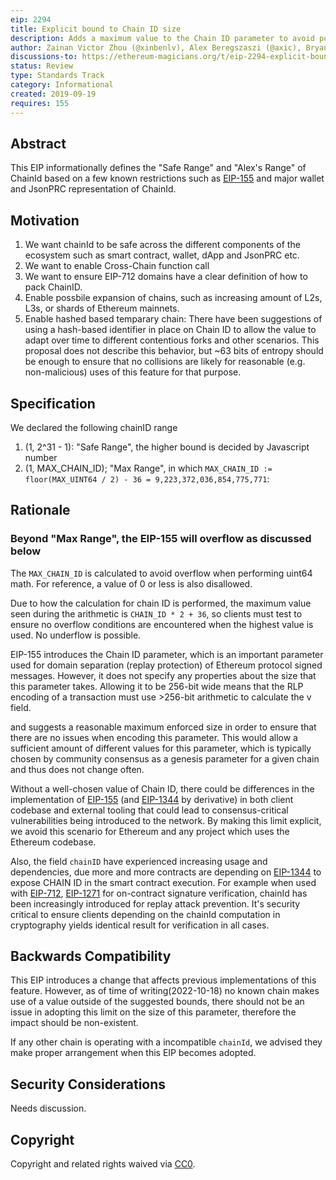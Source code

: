 ```yaml
---
eip: 2294
title: Explicit bound to Chain ID size
description: Adds a maximum value to the Chain ID parameter to avoid potential encoding issues that may occur when using large values of the parameter.
author: Zainan Victor Zhou (@xinbenlv), Alex Beregszaszi (@axic), Bryant Eisenbach (@fubuloubu)
discussions-to: https://ethereum-magicians.org/t/eip-2294-explicit-bound-to-chain-id/11090
status: Review
type: Standards Track
category: Informational
created: 2019-09-19
requires: 155
---
```


## Abstract

This EIP informationally defines the "Safe Range" and "Alex's Range" of ChainId based on a few known restrictions such as [EIP-155](./eip-155.md) and major wallet and JsonPRC representation of ChainId.

## Motivation

1. We want chainId to be safe across the different components of the ecosystem such as smart contract, wallet, dApp and JsonPRC etc.
2. We want to enable Cross-Chain function call
3. We want to ensure EIP-712 domains have a clear definition of how to pack ChainID.
4. Enable possbile expansion of chains, such as increasing amount of L2s, L3s, or shards of Ethereum mainnets.
5. Enable hashed based temparary chain: There have been suggestions of using a hash-based identifier in place on Chain ID to allow the value to adapt over time to different contentious forks and other scenarios. This proposal does not describe this behavior, but ~63 bits of entropy should be enough to ensure that no collisions are likely for reasonable (e.g. non-malicious) uses of this feature for that purpose.

## Specification

We declared the following chainID range

1. (1, 2^31 - 1): "Safe Range", the higher bound is decided by Javascript number 
2. (1, MAX_CHAIN_ID);  "Max Range", in which `MAX_CHAIN_ID := floor(MAX_UINT64 / 2) - 36 = 9,223,372,036,854,775,771`:

## Rationale

### Beyond "Max Range", the EIP-155 will overflow as discussed below

The `MAX_CHAIN_ID` is calculated to avoid overflow when performing uint64 math. For reference, a value of 0 or less is also disallowed.

Due to how the calculation for chain ID is performed, the maximum value seen during the arithmetic is `CHAIN_ID * 2 + 36`, so clients must test to ensure no overflow conditions are encountered when the highest value is used. No underflow is possible.

EIP-155 introduces the Chain ID parameter, which is an important parameter used for domain separation (replay protection) of Ethereum protocol signed messages. However, it does not specify any properties about the size that this parameter takes. Allowing it to be 256-bit wide means that the RLP encoding of a transaction must use >256-bit arithmetic to calculate the v field.

and suggests a reasonable maximum enforced size in order to ensure that there are no issues when encoding this parameter. This would allow a sufficient amount of different values for this parameter, which is typically chosen by community consensus as a genesis parameter for a given chain and thus does not change often.

Without a well-chosen value of Chain ID, there could be differences in the implementation of [EIP-155](./eip-155.md) (and [EIP-1344](./eip-1344.md) by derivative) in both client codebase and external tooling that could lead to consensus-critical vulnerabilities being introduced to the network. By making this limit explicit, we avoid this scenario for Ethereum and any project which uses the Ethereum codebase.

Also, the field `chainID` have experienced increasing usage and dependencies, due more and more contracts are depending on [EIP-1344](./eip-1344.md) to expose CHAIN ID in the smart contract execution. For example when used with [EIP-712](./eip-712.md), [EIP-1271](./eip-1271.md) for on-contract signature verification, chainId has been increasingly introduced for replay attack prevention. It's security critical to ensure clients depending on the chainId computation in cryptography yields identical result for verification in
all cases.

## Backwards Compatibility

This EIP introduces a change that affects previous implementations of this feature. However, as of time of writing(2022-10-18) no known chain makes use of a value outside of the suggested bounds, there should not be an issue in adopting this limit on the size of this parameter, therefore the impact should be non-existent.

If any other chain is operating with a incompatible `chainId`, we advised they make proper arrangement when this EIP becomes adopted.

## Security Considerations

Needs discussion.

## Copyright

Copyright and related rights waived via [CC0](../LICENSE.md).
